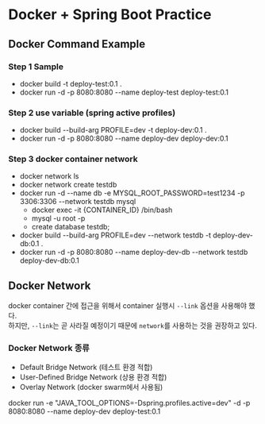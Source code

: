 # Docker + Spring Boot Practice

## Docker Command Example

### Step 1 Sample
* docker build -t deploy-test:0.1 .
* docker run -d -p 8080:8080 --name deploy-test deploy-test:0.1

### Step 2 use variable (spring active profiles)
* docker build --build-arg PROFILE=dev -t deploy-dev:0.1 .
* docker run -d -p 8080:8080 --name deploy-dev deploy-dev:0.1

### Step 3 docker container network
* docker network ls
* docker network create testdb
* docker run -d --name db -e MYSQL_ROOT_PASSWORD=test1234 -p 3306:3306 --network testdb mysql
    * docker exec -it {CONTAINER_ID} /bin/bash
    * mysql -u root -p 
    * create database testdb;
* docker build --build-arg PROFILE=dev --network testdb -t deploy-dev-db:0.1 .
* docker run -d -p 8080:8080 --name deploy-dev-db --network testdb deploy-dev-db:0.1

## Docker Network
docker container 간에 접근을 위해서 container 실행시 ```--link``` 옵션을 사용해야 했다.<br>
하지만, ```--link```는 곧 사라질 예정이기 때문에 ```network```를 사용하는 것을 권장하고 있다.

### Docker Network 종류
* Default Bridge Network (테스트 환경 적합)
* User-Defined Bridge Network (상용 환경 적합)
* Overlay Network (docker swarm에서 사용됨)



docker run -e "JAVA_TOOL_OPTIONS=-Dspring.profiles.active=dev" -d -p 8080:8080 --name deploy-dev deploy-test:0.1